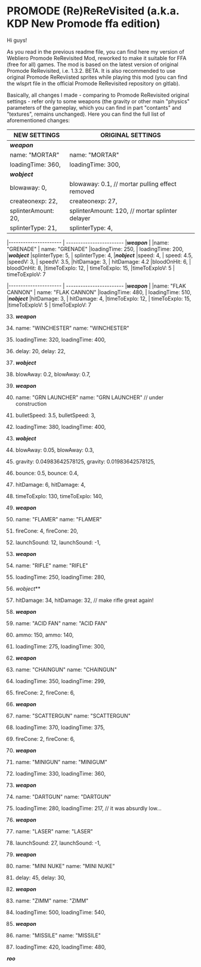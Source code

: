 # PROMODE (Re)ReReVisited (a.k.a. KDP New Promode ffa edition)

Hi guys!

As you read in the previous readme file, you can find here my version of Webliero Promode ReRevisited Mod, reworked to make it suitable for FFA (free for all) games. The mod is based on the latest version of original Promode ReRevisited, i.e. 1.3.2. BETA. It is also recommended to use original Promode ReReviisted sprites while playing this mod (you can find the wlsprt file in the official Promode ReRevisited repository on gitlab).

Basically, all changes I made - comparing to Promode ReRevisited original settings - refer only to some weapons (the gravity or other main "physics" parameters of the gameplay, which you can find in part "contants" and "textures", remains unchanged). Here you can find the full list of aforementioned changes:


|  NEW SETTINGS         |      ORIGINAL SETTINGS
|---------------------- | ------------------------
|***weapon***           |
|name: "MORTAR"         |   name: "MORTAR"
|loadingTime: 360,      |   loadingTime: 300,
|***wobject***          |
|blowaway: 0,           |    blowaway: 0.1,   // mortar pulling effect removed
|createonexp: 22,       |    createonexp: 27,
|splinterAmount: 20,    |    splinterAmount: 120,  // mortar splinter delayer
|splinterType: 21,      |    splinterType: 4,

|---------------------- | ------------------------
|***weapon***           |
|name: "GRENADE"        |    name: "GRENADE"
|loadingTime: 250,      |    loadingTime: 200,
|***wobject***
|splinterType: 5,       |    splinterType: 4,
|***nobject***
|speed: 4,              |    speed: 4.5,
|speedV: 3,             |    speedV: 3.5,
|hitDamage: 3,          |    hitDamage: 4.2
|bloodOnHit: 6,         |    bloodOnHit: 8,
|timeToExplo: 12,       |    timeToExplo: 15,
|timeToExploV: 5        |    timeToExploV: 7

|---------------------- | ------------------------
|***weapon***           |
|name: "FLAK CANNON"    |    name: "FLAK CANNON"
|loadingTime: 480,      |    loadingTime: 510,
|***nobject***
|hitDamage: 3,          |    hitDamage: 4,
|timeToExplo: 12,       |    timeToExplo: 15,
|timeToExploV: 5        |    timeToExploV: 7

33. ***weapon***
34. name: "WINCHESTER"         name: "WINCHESTER"
35. loadingTime: 320,          loadingTime: 400,
36. delay: 20,                 delay: 22,
37. ***wobject***
38. blowAway: 0.2,             blowAway: 0.7,

40. ***weapon***
41. name: "GRN LAUNCHER"       name: "GRN LAUNCHER"  // under construction
42. bulletSpeed: 3.5,          bulletSpeed: 3,
43. loadingTime: 380,          loadingTime: 400,
44. ***wobject***
45. blowAway: 0.05,            blowAway: 0.3,
46. gravity: 0.04983642578125, gravity: 0.01983642578125,
47. bounce: 0.5,               bounce: 0.4,
48. hitDamage: 6,              hitDamage: 4,
49. timeToExplo: 130,          timeToExplo: 140,
 
51. ***weapon***
52. name: "FLAMER"             name: "FLAMER"
53. fireCone: 4,               fireCone: 20,
54. launchSound: 12,           launchSound: -1,
 
56. ***weapon***
57. name: "RIFLE"              name: "RIFLE"
58. loadingTime: 250,          loadingTime: 280,
59. *wobject***
60. hitDamage: 34,             hitDamage: 32, // make rifle great again!

62. ***weapon***
63. name: "ACID FAN"           name: "ACID FAN"
64. ammo: 150,                 ammo: 140,
65. loadingTime: 275,          loadingTime: 300,
 
67. ***weapon***
68. name: "CHAINGUN"           name: "CHAINGUN"
69. loadingTime: 350,          loadingTime: 299,
70. fireCone: 2,               fireCone: 6,
 
72. ***weapon***
73. name: "SCATTERGUN"         name: "SCATTERGUN"
74. loadingTime: 370,          loadingTime: 375,
75. fireCone: 2,               fireCone: 6,

77. ***weapon***
78. name: "MINIGUN"            name: "MINIGUM"
79. loadingTime: 330,          loadingTime: 360,
 
81. ***weapon***
82. name: "DARTGUN"            name: "DARTGUN"
83. loadingTime: 280,          loadingTime: 217,  // it was absurdly low...

85. ***weapon***
86. name: "LASER"              name: "LASER"
87. launchSound: 27,           launchSound: -1,

89. ***weapon***
90. name: "MINI NUKE"          name: "MINI NUKE"
91. delay: 45,                 delay: 30,
 
93. ***weapon***
94. name: "ZIMM"               name: "ZIMM"
95. loadingTime: 500,          loadingTime: 540,

97. ***weapon***
98. name: "MISSILE"            name: "MISSILE"
99. loadingTime: 420,          loadingTime: 480,

***roo***
